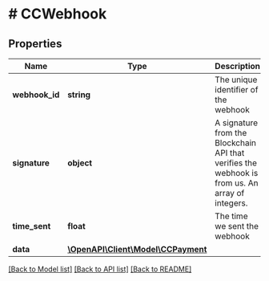 # # CCWebhook

## Properties

Name | Type | Description | Notes
------------ | ------------- | ------------- | -------------
**webhook_id** | **string** | The unique identifier of the webhook | [optional]
**signature** | **object** | A signature from the Blockchain API that verifies the webhook is from us. An array of integers. | [optional]
**time_sent** | **float** | The time we sent the webhook | [optional]
**data** | [**\OpenAPI\Client\Model\CCPayment**](CCPayment.md) |  | [optional]

[[Back to Model list]](../../README.md#models) [[Back to API list]](../../README.md#endpoints) [[Back to README]](../../README.md)
